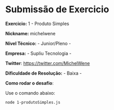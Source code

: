 # Submissão de Exercicio

**Exercicio:** 1 - Produto Simples

**Nickname:** michelwene

**Nível Técnico:** - Junior/Pleno -

**Empresa:** - Supliu Tecnologia -

**Twitter**: https://twitter.com/MichelWene

**Dificuldade de Resolução:** - Baixa -

**Como rodar o desafio**:

Use o comando abaixo:

```bash
node 1-produtoSimples.js
```
